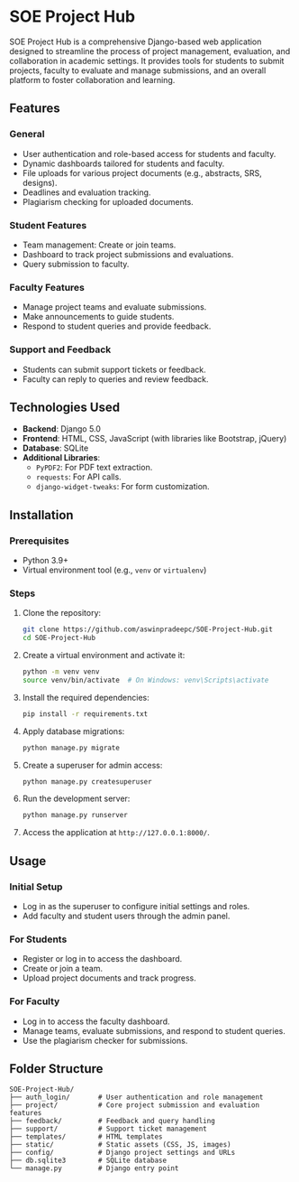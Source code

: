 # SOE Project Hub

SOE Project Hub is a comprehensive Django-based web application designed to streamline the process of project management, evaluation, and collaboration in academic settings. It provides tools for students to submit projects, faculty to evaluate and manage submissions, and an overall platform to foster collaboration and learning.

## Features

### General
- User authentication and role-based access for students and faculty.
- Dynamic dashboards tailored for students and faculty.
- File uploads for various project documents (e.g., abstracts, SRS, designs).
- Deadlines and evaluation tracking.
- Plagiarism checking for uploaded documents.

### Student Features
- Team management: Create or join teams.
- Dashboard to track project submissions and evaluations.
- Query submission to faculty.

### Faculty Features
- Manage project teams and evaluate submissions.
- Make announcements to guide students.
- Respond to student queries and provide feedback.

### Support and Feedback
- Students can submit support tickets or feedback.
- Faculty can reply to queries and review feedback.

## Technologies Used

- **Backend**: Django 5.0
- **Frontend**: HTML, CSS, JavaScript (with libraries like Bootstrap, jQuery)
- **Database**: SQLite
- **Additional Libraries**:
  - `PyPDF2`: For PDF text extraction.
  - `requests`: For API calls.
  - `django-widget-tweaks`: For form customization.

## Installation

### Prerequisites
- Python 3.9+
- Virtual environment tool (e.g., `venv` or `virtualenv`)

### Steps

1. Clone the repository:
   ```bash
   git clone https://github.com/aswinpradeepc/SOE-Project-Hub.git
   cd SOE-Project-Hub
   ```

2. Create a virtual environment and activate it:
   ```bash
   python -m venv venv
   source venv/bin/activate  # On Windows: venv\Scripts\activate
   ```

3. Install the required dependencies:
   ```bash
   pip install -r requirements.txt
   ```

4. Apply database migrations:
   ```bash
   python manage.py migrate
   ```

5. Create a superuser for admin access:
   ```bash
   python manage.py createsuperuser
   ```

6. Run the development server:
   ```bash
   python manage.py runserver
   ```

7. Access the application at `http://127.0.0.1:8000/`.

## Usage

### Initial Setup
- Log in as the superuser to configure initial settings and roles.
- Add faculty and student users through the admin panel.

### For Students
- Register or log in to access the dashboard.
- Create or join a team.
- Upload project documents and track progress.

### For Faculty
- Log in to access the faculty dashboard.
- Manage teams, evaluate submissions, and respond to student queries.
- Use the plagiarism checker for submissions.

## Folder Structure

```
SOE-Project-Hub/
├── auth_login/       # User authentication and role management
├── project/          # Core project submission and evaluation features
├── feedback/         # Feedback and query handling
├── support/          # Support ticket management
├── templates/        # HTML templates
├── static/           # Static assets (CSS, JS, images)
├── config/           # Django project settings and URLs
├── db.sqlite3        # SQLite database
└── manage.py         # Django entry point
```

